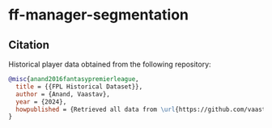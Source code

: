 # ff-manager-segmentation

## Citation

Historical player data obtained from the following repository:

```bibtex
@misc{anand2016fantasypremierleague,
  title = {{FPL Historical Dataset}},
  author = {Anand, Vaastav},
  year = {2024},
  howpublished = {Retrieved all data from \url{https://github.com/vaastav/Fantasy-Premier-League/}}
}
